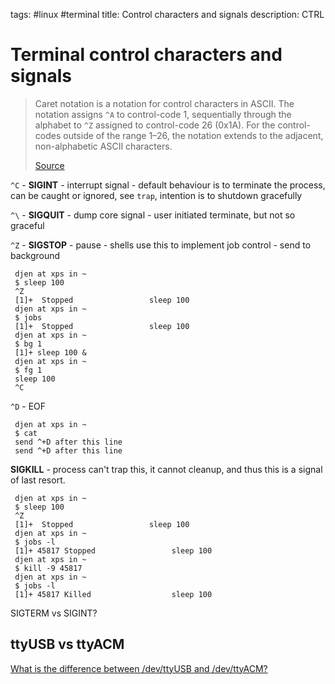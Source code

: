 tags: #linux #terminal
title: Control characters and signals
description: CTRL

Terminal control characters and signals
=======================================

> Caret notation is a notation for control characters in ASCII. The
> notation assigns `^A` to control-code 1, sequentially through the
> alphabet to `^Z` assigned to control-code 26 (0x1A). For the
> control-codes outside of the range 1–26, the notation extends to the
> adjacent, non-alphabetic ASCII characters.
>
> [Source]

`^C` - **SIGINT** - interrupt signal - default behaviour is to terminate
the process, can be caught or ignored, see `trap`, intention is to
shutdown gracefully

`^\` - **SIGQUIT** - dump core signal - user initiated terminate, but
not so graceful

`^Z` - **SIGSTOP** - pause - shells use this to implement job control -
send to background

     djen at xps in ~
     $ sleep 100
     ^Z
     [1]+  Stopped                 sleep 100
     djen at xps in ~
     $ jobs
     [1]+  Stopped                 sleep 100
     djen at xps in ~
     $ bg 1
     [1]+ sleep 100 &
     djen at xps in ~
     $ fg 1
     sleep 100
     ^C

`^D` - EOF

     djen at xps in ~
     $ cat
     send ^+D after this line
     send ^+D after this line

**SIGKILL** - process can't trap this, it cannot cleanup, and thus this
is a signal of last resort.

     djen at xps in ~
     $ sleep 100
     ^Z
     [1]+  Stopped                 sleep 100
     djen at xps in ~
     $ jobs -l
     [1]+ 45817 Stopped                 sleep 100
     djen at xps in ~
     $ kill -9 45817
     djen at xps in ~
     $ jobs -l
     [1]+ 45817 Killed                  sleep 100

SIGTERM vs SIGINT?

ttyUSB vs ttyACM
----------------

[What is the difference between /dev/ttyUSB and /dev/ttyACM?]

  [Source]: https://en.wikipedia.org/wiki/Caret_notation
  [What is the difference between /dev/ttyUSB and /dev/ttyACM?]: https://rfc1149.net/blog/2013/03/05/what-is-the-difference-between-devttyusbx-and-devttyacmx/

